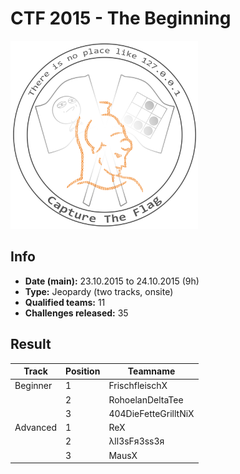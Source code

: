 # CTF 2015 - The Beginning

![logo](img/logo.png)

## Info
- **Date (main):** 23.10.2015 to 24.10.2015 (9h)
- **Type:** Jeopardy (two tracks, onsite)
- **Qualified teams:** 11
- **Challenges released:** 35

## Result
|Track|Position|Teamname|
|---|---|---|
|Beginner|1|FrischfleischX|
||2|RohoelanDeltaTee|
||3|404DieFetteGrilltNiX|
|Advanced|1|ReX|
||2|λll3sFя3ss3я|
||3|MausX|

